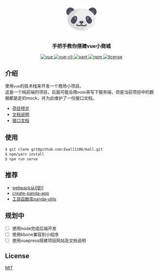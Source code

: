 <p align="center">
  <img width="100" height="100" src="https://raw.githubusercontent.com/Ewall1106/panda-vue-template/master/src/assets/logo.png">
  <h3  align="center">手把手教你搭建vue小商城</h3>
</p>

<p align="center">
  <a href="https://github.com/vuejs/vue">
    <img src="https://img.shields.io/badge/vue-2.6.11-brightgreen.svg" alt="vue">
  </a>
   <a href="https://cli.vuejs.org/guide/">
    <img src="https://img.shields.io/badge/@vue/cli-4.2.3-brightgreen.svg" alt="vue-cli">
  </a>
    <a href="https://youzan.github.io/vant/#/zh-CN/">
    <img src="https://img.shields.io/badge/vant-2.7.0-brightgreen.svg" alt="vant">
  </a>
   <a href="https://www.npmjs.com/">
    <img src="https://img.shields.io/badge/npm-6.9.0-brightgreen.svg" alt="npm">
  </a>
  <a href="https://github.com/Ewall1106/panda-vue-template/blob/master/LICENSE">
    <img src="https://img.shields.io/github/license/mashape/apistatus.svg" alt="license">
  </a>
</p>

## 介绍

使用`vue`的技术栈来开发一个商场小项目。  
这是一个纯前端的项目，后面可能会用`node`来写下服务端，但是当前项目中的数据都是走的mock，并为此维护了一份接口文档。

- [项目预览](https://ewall1106.github.io/panda-mall)
- [文档说明](https://ewall1106.github.io/docs-mall)
- [接口文档](http://yapi.demo.qunar.com/project/17982)

## 使用
```
$ git clone git@github.com:Ewall1106/mall.git
$ npm/yarn install
$ npm run serve
```

## 推荐
- [webpack从0到1](https://github.com/Ewall1106/webpack-demo)
- [create-panda-app](https://github.com/Ewall1106/create-panda-app)
- [工具函数库panda-utils](https://github.com/Ewall1106/panda-utils)

## 规划中

* [ ] 使用node完成后端开发
* [ ] 使用kbone兼容到小程序
* [ ] 使用vuepress搭建项目网站及文档说明

## License

[MIT](https://github.com/Ewall1106/mall/blob/master/LICENSE)
